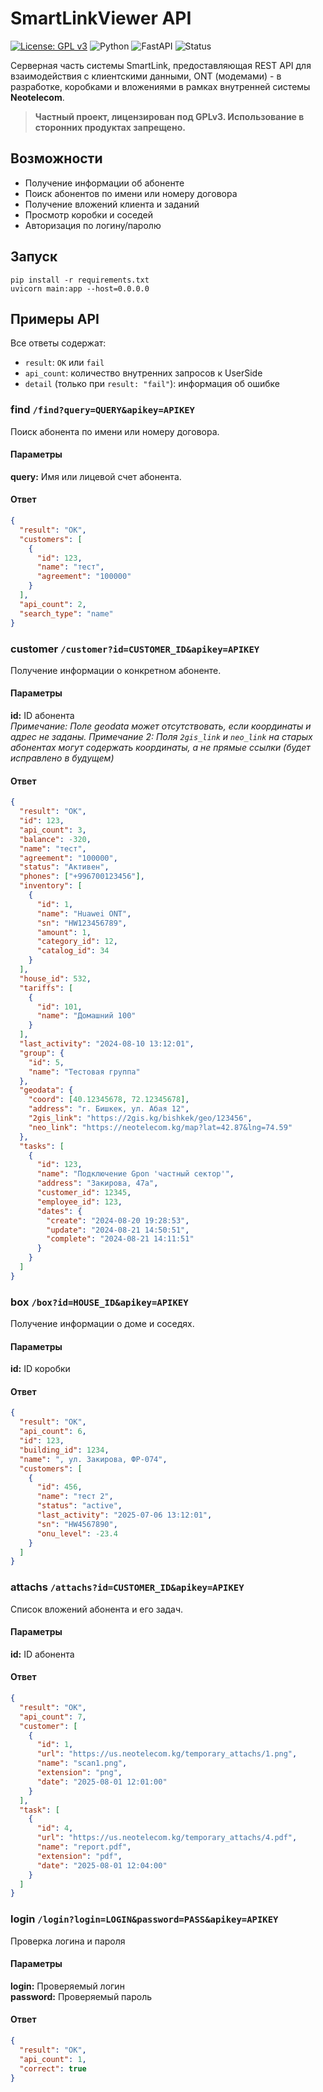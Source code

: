 # SmartLinkViewer API

[![License: GPL v3](https://img.shields.io/badge/License-GPLv3-blue.svg)](LICENSE)
![Python](https://img.shields.io/badge/Python-3.12%2B-blue)
![FastAPI](https://img.shields.io/badge/Framework-FastAPI-green)
![Status](https://img.shields.io/badge/Status-Active-brightgreen)

Серверная часть системы SmartLink, предоставляющая REST API для взаимодействия с клиентскими данными, ONT (модемами) - в разработке, коробками и вложениями в рамках внутренней системы **Neotelecom**.

> **Частный проект, лицензирован под GPLv3. Использование в сторонних продуктах запрещено.**


##  Возможности

- Получение информации об абоненте
- Поиск абонентов по имени или номеру договора
- Получение вложений клиента и заданий
- Просмотр коробки и соседей
- Авторизация по логину/паролю

## Запуск
```
pip install -r requirements.txt
uvicorn main:app --host=0.0.0.0
```

## Примеры API

Все ответы содержат:

 - `result`: `OK` или `fail`
 - `api_count`: количество внутренних запросов к UserSide
 - `detail` (только при `result: "fail"`): информация об ошибке


### find `/find?query=QUERY&apikey=APIKEY`
Поиск абонента по имени или номеру договора.

#### Параметры
**query:** Имя или лицевой счет абонента.

#### Ответ
```json
{
  "result": "OK",
  "customers": [
    {
      "id": 123,
      "name": "тест",
      "agreement": "100000"
    }
  ],
  "api_count": 2,
  "search_type": "name"
}
```
### customer `/customer?id=CUSTOMER_ID&apikey=APIKEY`
Получение информации о конкретном абоненте.

#### Параметры
**id:** ID абонента  
_Примечание: Поле geodata может отсутствовать, если координаты и адрес не заданы._
_Примечание 2: Поля `2gis_link` и `neo_link` на старых абонентах могут содержать координаты, а не прямые ссылки (будет исправлено в будущем)_
#### Ответ
```json
{
  "result": "OK",
  "id": 123,
  "api_count": 3,
  "balance": -320,
  "name": "тест",
  "agreement": "100000",
  "status": "Активен",
  "phones": ["+996700123456"],
  "inventory": [
    {
      "id": 1,
      "name": "Huawei ONT",
      "sn": "HW123456789",
      "amount": 1,
      "category_id": 12,
      "catalog_id": 34
    }
  ],
  "house_id": 532,
  "tariffs": [
    {
      "id": 101,
      "name": "Домашний 100"
    }
  ],
  "last_activity": "2024-08-10 13:12:01",
  "group": {
    "id": 5,
    "name": "Тестовая группа"
  },
  "geodata": {
    "coord": [40.12345678, 72.12345678],
    "address": "г. Бишкек, ул. Абая 12",
    "2gis_link": "https://2gis.kg/bishkek/geo/123456",
    "neo_link": "https://neotelecom.kg/map?lat=42.87&lng=74.59"
  },
  "tasks": [
    {
      "id": 123,
      "name": "Подключение Gpon 'частный сектор'",
      "address": "Закирова, 47а",
      "customer_id": 12345,
      "employee_id": 123,
      "dates": {
        "create": "2024-08-20 19:28:53",
        "update": "2024-08-21 14:50:51",
        "complete": "2024-08-21 14:11:51"
      }
    }
  ]
}
```
### box `/box?id=HOUSE_ID&apikey=APIKEY`
Получение информации о доме и соседях.

#### Параметры
**id:** ID коробки

#### Ответ
```json
{
  "result": "OK",
  "api_count": 6,
  "id": 123,
  "building_id": 1234,
  "name": ", ул. Закирова, ФР-074",
  "customers": [
    {
      "id": 456,
      "name": "тест 2",
      "status": "active",
      "last_activity": "2025-07-06 13:12:01",
      "sn": "HW4567890",
      "onu_level": -23.4
    }
  ]
}
```

### attachs `/attachs?id=CUSTOMER_ID&apikey=APIKEY`
Список вложений абонента и его задач.

#### Параметры
**id:** ID абонента

#### Ответ
```json
{
  "result": "OK",
  "api_count": 7,
  "customer": [
    {
      "id": 1,
      "url": "https://us.neotelecom.kg/temporary_attachs/1.png",
      "name": "scan1.png",
      "extension": "png",
      "date": "2025-08-01 12:01:00"
    }
  ],
  "task": [
    {
      "id": 4,
      "url": "https://us.neotelecom.kg/temporary_attachs/4.pdf",
      "name": "report.pdf",
      "extension": "pdf",
      "date": "2025-08-01 12:04:00"
    }
  ]
}
```
### login `/login?login=LOGIN&password=PASS&apikey=APIKEY`
Проверка логина и пароля

#### Параметры
**login:** Проверяемый логин  
**password:** Проверяемый пароль

#### Ответ
```json
{
  "result": "OK",
  "api_count": 1,
  "correct": true
}
```
